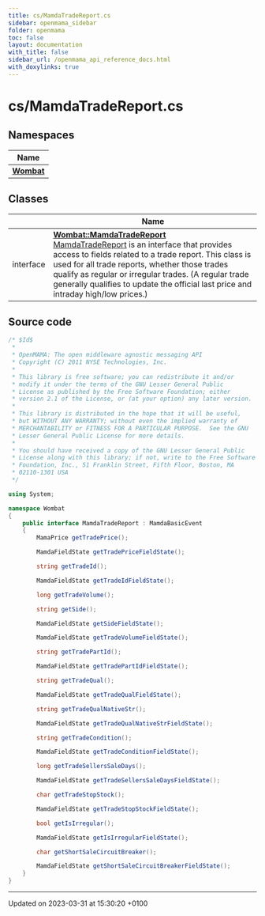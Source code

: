 ```yaml
---
title: cs/MamdaTradeReport.cs
sidebar: openmama_sidebar
folder: openmama
toc: false
layout: documentation
with_title: false
sidebar_url: /openmama_api_reference_docs.html
with_doxylinks: true
---
```


# cs/MamdaTradeReport.cs



## Namespaces

| Name           |
| -------------- |
| **[Wombat](namespaceWombat.html)**  |

## Classes

|                | Name           |
| -------------- | -------------- |
| interface | **[Wombat::MamdaTradeReport](interfaceWombat_1_1MamdaTradeReport.html)** <br>[MamdaTradeReport]() is an interface that provides access to fields related to a trade report. This class is used for all trade reports, whether those trades qualify as regular or irregular trades. (A regular trade generally qualifies to update the official last price and intraday high/low prices.)  |




## Source code

```csharp
/* $Id$
 *
 * OpenMAMA: The open middleware agnostic messaging API
 * Copyright (C) 2011 NYSE Technologies, Inc.
 *
 * This library is free software; you can redistribute it and/or
 * modify it under the terms of the GNU Lesser General Public
 * License as published by the Free Software Foundation; either
 * version 2.1 of the License, or (at your option) any later version.
 *
 * This library is distributed in the hope that it will be useful,
 * but WITHOUT ANY WARRANTY; without even the implied warranty of
 * MERCHANTABILITY or FITNESS FOR A PARTICULAR PURPOSE.  See the GNU
 * Lesser General Public License for more details.
 *
 * You should have received a copy of the GNU Lesser General Public
 * License along with this library; if not, write to the Free Software
 * Foundation, Inc., 51 Franklin Street, Fifth Floor, Boston, MA
 * 02110-1301 USA
 */

using System;

namespace Wombat
{
    public interface MamdaTradeReport : MamdaBasicEvent
    {
        MamaPrice getTradePrice();

        MamdaFieldState getTradePriceFieldState();

        string getTradeId();

        MamdaFieldState getTradeIdFieldState();

        long getTradeVolume();

        string getSide();

        MamdaFieldState getSideFieldState();

        MamdaFieldState getTradeVolumeFieldState();

        string getTradePartId();

        MamdaFieldState getTradePartIdFieldState();

        string getTradeQual();

        MamdaFieldState getTradeQualFieldState();

        string getTradeQualNativeStr();

        MamdaFieldState getTradeQualNativeStrFieldState();

        string getTradeCondition();

        MamdaFieldState getTradeConditionFieldState();

        long getTradeSellersSaleDays();

        MamdaFieldState getTradeSellersSaleDaysFieldState();

        char getTradeStopStock();

        MamdaFieldState getTradeStopStockFieldState();

        bool getIsIrregular();

        MamdaFieldState getIsIrregularFieldState();

        char getShortSaleCircuitBreaker();

        MamdaFieldState getShortSaleCircuitBreakerFieldState();
    }
}
```


-------------------------------

Updated on 2023-03-31 at 15:30:20 +0100
